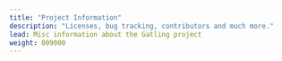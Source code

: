 ```yaml
---
title: "Project Information"
description: "Licenses, bug tracking, contributors and much more."
lead: Misc information about the Gatling project
weight: 009000
---
```

